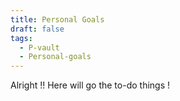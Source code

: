 ```yaml
---
title: Personal Goals
draft: false
tags:
  - P-vault
  - Personal-goals
---
```

Alright !! Here will go the to-do things !